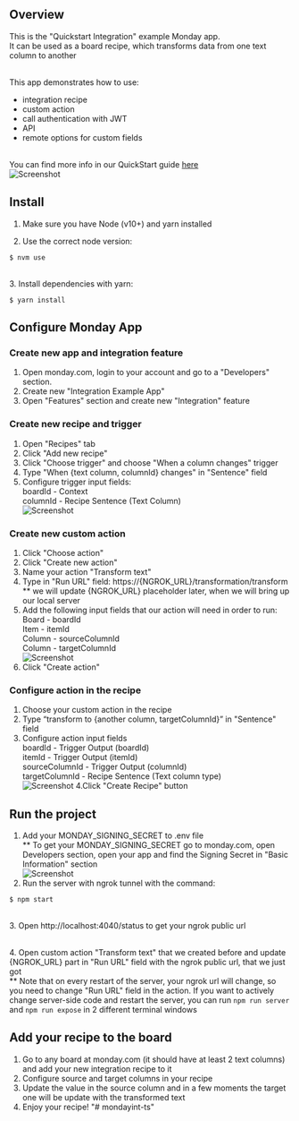 ## Overview

This is the "Quickstart Integration" example Monday app.
<br>It can be used as a board recipe, which transforms data from one text column to another

<br>This app demonstrates how to use:

- integration recipe
- custom action
- call authentication with JWT
- API
- remote options for custom fields

<br>You can find more info in our QuickStart guide [here](https://monday.com/developers/apps/quickstart-integration/)
<br>![Screenshot](https://dapulse-res.cloudinary.com/image/upload/f_mp4,f_auto/remote_mondaycom_static/uploads/VladMystetskyi/c3be2380-c5a5-4a4f-bbe6-305ba3bea620_screencast2020-05-1910-49-37.gif)

## Install

1. Make sure you have Node (v10+) and yarn installed

2. Use the correct node version:

```
$ nvm use
```

<br>
3. Install dependencies with yarn:

```
$ yarn install
```

## Configure Monday App

### Create new app and integration feature

1. Open monday.com, login to your account and go to a "Developers" section.
2. Create new "Integration Example App"
3. Open "Features" section and create new "Integration" feature

### Create new recipe and trigger

1. Open "Recipes" tab
2. Click "Add new recipe"
3. Click "Choose trigger" and choose "When a column changes" trigger
4. Type "When {text column, columnId} changes" in "Sentence" field
5. Configure trigger input fields:
   <br>boardId - Context
   <br>columnId - Recipe Sentence (Text Column)
   <br> ![Screenshot](https://dapulse-res.cloudinary.com/image/upload/f_auto,q_auto/remote_mondaycom_static/uploads/VladMystetskyi/7ca206bf-d494-43f3-bd62-439061d6ec13_monday-Apps2020-06-0722-35-56.png)

### Create new custom action

1. Click "Choose action"
2. Click "Create new action"
3. Name your action "Transform text"
4. Type in "Run URL" field: https://{NGROK_URL}/transformation/transform
   <br> \*\* we will update {NGROK_URL} placeholder later, when we will bring up our local server
5. Add the following input fields that our action will need in order to run:
   <br>Board - boardId
   <br>Item - itemId
   <br>Column - sourceColumnId
   <br>Column - targetColumnId
   <br> ![Screenshot](https://dapulse-res.cloudinary.com/image/upload/f_auto,q_auto/remote_mondaycom_static/uploads/BenRosenfeld/a459fe3d-0242-4eae-bd26-8a4029a81acb_ScreenShot2020-05-18at21.10.51.png)
6. Click "Create action"

### Configure action in the recipe

1. Choose your custom action in the recipe
2. Type “transform to {another column, targetColumnId}” in "Sentence" field
3. Configure action input fields
   <br>boardId - Trigger Output (boardId)
   <br>itemId - Trigger Output (itemId)
   <br>sourceColumnId - Trigger Output (columnId)
   <br>targetColumnId - Recipe Sentence (Text column type)
   <br> ![Screenshot](https://dapulse-res.cloudinary.com/image/upload/f_auto,q_auto/remote_mondaycom_static/uploads/VladMystetskyi/fdd30a2e-7ce0-4e04-844c-b1b7657fd4b4_screencast2020-05-1901-19-15.gif)
   4.Click "Create Recipe" button

## Run the project

1. Add your MONDAY_SIGNING_SECRET to .env file
   <br> \*\* To get your MONDAY_SIGNING_SECRET go to monday.com, open Developers section, open your app and find the Signing Secret in "Basic Information" section
   <br> ![Screenshot](https://dapulse-res.cloudinary.com/image/upload/f_auto,q_auto/remote_mondaycom_static/uploads/VladMystetskyi/4db4f03e-67a5-482d-893e-033db67ee09b_monday-Apps2020-05-1901-31-26.png)
2. Run the server with ngrok tunnel with the command:

```
$ npm start
```

<br> 
3. Open http://localhost:4040/status
 to get your ngrok public url

<br>4. Open custom action "Transform text" that we created before and update {NGROK_URL} part in "Run URL" field with the ngrok public url, that we just got
<br>\*\* Note that on every restart of the server, your ngrok url will change, so you need to change "Run URL" field in the action.
If you want to actively change server-side code and restart the server, you can run `npm run server` and `npm run expose` in 2 different terminal windows

## Add your recipe to the board

1. Go to any board at monday.com (it should have at least 2 text columns) and add your new integration recipe to it
2. Configure source and target columns in your recipe
3. Update the value in the source column and in a few moments the target one will be update with the transformed text
4. Enjoy your recipe!
"# mondayint-ts" 
